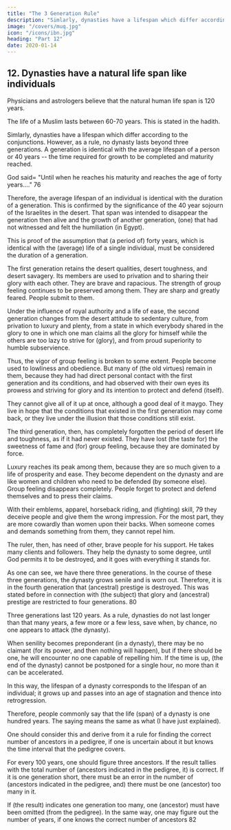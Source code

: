 ```yaml
---
title: "The 3 Generation Rule"
description: "Simlarly, dynasties have a lifespan which differ according to the conjunctions. However, as a rule, no dynasty lasts beyond 3 generations"
image: "/covers/muq.jpg"
icon: "/icons/ibn.jpg"
heading: "Part 12"
date: 2020-01-14
---
```



## 12. Dynasties have a natural life span like individuals

Physicians and astrologers believe that the natural human life span is 120 years. 

<!-- Within the same generation, the duration of life differs according to the conjunctions. It may be more or less than 120 years. 
The life (span) of persons who are under some particular
conjunction will be a full hundred years. Of others, it will be fifty, or eighty, or
seventy years, accordingly as the indications of conjunctions noted by these
observers may require.  -->

The life of a Muslim lasts between 60-70 years. This is stated in the hadith. <!-- The natural life span of one hundred and twenty years
is surpassed only on the occasion of rare configurations and extraordinary positions
on the firmament. Such was the case with Noah and with a few (individuals) among
the peoples of 'Ad and Thamud. -->

Simlarly, dynasties have a lifespan which differ according to the conjunctions. However, as a rule, no dynasty lasts beyond  three generations. A generation is identical with the average lifespan of a person or 40 years -- the time required for growth
to be completed and maturity reached. 

God said= "Until when he reaches his maturity and reaches the age of forty years...." 76 

Therefore, the average lifespan of an individual is identical with the duration of a generation. This is confirmed by the significance of the 40 year sojourn of the Israelites in the desert. That span was intended to disappear the generation then alive and the growth of another generation, (one) that had not witnessed and felt the humiliation (in Egypt). 

This is proof of the assumption that (a period of) forty years, which is identical with the (average) life of a single individual, must be considered the duration of a generation.

The first generation retains the desert qualities, desert toughness, and desert savagery. Its members are used to privation and to sharing their glory with each other. They are brave and rapacious. The strength of group feeling continues to be preserved among them. They are sharp and greatly feared. People submit to them.

Under the influence of royal authority and a life of ease, the second generation changes from the desert attitude to sedentary culture, from privation to luxury and plenty, from a state in which everybody shared in the glory to one in
which one man claims all the glory for himself while the others are too lazy to strive for (glory), and from proud superiority to humble subservience. 

Thus, the vigor of group feeling is broken to some extent. People become used to lowliness and obedience. But many of (the old virtues) remain in them, because they had had direct personal contact with the first generation and its conditions, and had observed with their own eyes its prowess and striving for glory and its intention to protect and defend (itself). 

They cannot give all of it up at once, although a good deal of it maygo. They live in hope that the conditions that existed in the first generation may come back, or they live under the illusion that those conditions still exist.

The third generation, then, has completely forgotten the period of desert life and toughness, as if it had never existed. They have lost (the taste for) the sweetness of fame and (for) group feeling, because they are dominated by force.

Luxury reaches its peak among them, because they are so much given to a life of prosperity and ease. They become dependent on the dynasty and are like women and children who need to be defended (by someone else). Group feeling disappears
completely. People forget to protect and defend themselves and to press their claims. 

With their emblems, apparel, horseback riding, and (fighting) skill, 79 they deceive people and give them the wrong impression. For the most part, they are more cowardly than women upon their backs. When someone comes and demands something from them, they cannot repel him. 

The ruler, then, has need of other, brave people for his support. He takes many clients and followers. They help the dynasty to some degree, until God permits it to be destroyed, and it goes with everything it stands for.

As one can see, we have there three generations. In the course of these three generations, the dynasty grows senile and is worn out. Therefore, it is in the fourth generation that (ancestral) prestige is destroyed. This was stated before in connection
with (the subject) that glory and (ancestral) prestige are restricted to four generations. 80 

<!-- We have proved it with natural and evident arguments based on premises that we established before. The reader should consider that. As an impartial person, he should not disregard the truth. -->

Three generations last 120 years. As a rule, dynasties do not last longer than that many years, a few more or a few less,
save when, by chance, no one appears to attack (the dynasty). 

When senility becomes preponderant (in a dynasty), there may be no claimant (for its power, and then nothing will happen), but if there should be one, he will encounter no one capable of repelling him. If the time is up, (the end of the dynasty) cannot be
postponed for a single hour, no more than it can be accelerated.

In this way, the lifespan of a dynasty corresponds to the lifespan of an individual; it grows up and passes into an age of stagnation and thence into retrogression. 

Therefore, people commonly say that the life (span) of a dynasty is one hundred years. The saying means the same as what (I have just explained). 

One should consider this and derive from it a rule for finding the correct number of ancestors in a pedigree, if one is uncertain about it but knows the time interval that the pedigree covers. 

For every 100 years, one should figure three ancestors. If the result tallies with the total number of (ancestors indicated in the pedigree, it) is correct. If it is one generation short, there must be an error in the number of (ancestors indicated in the pedigree, and) there must be one (ancestor) too many in it. 

If (the result) indicates one generation too many, one (ancestor) must have been omitted (from the pedigree). In the same way, one may figure out the number of years, if one knows the correct number of ancestors 82
